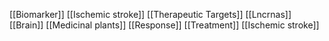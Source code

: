 [[Biomarker]]
[[Ischemic stroke]]
[[Therapeutic Targets]]
[[Lncrnas]]
[[Brain]]
[[Medicinal plants]]
[[Response]]
[[Treatment]]
[[Ischemic stroke]]
